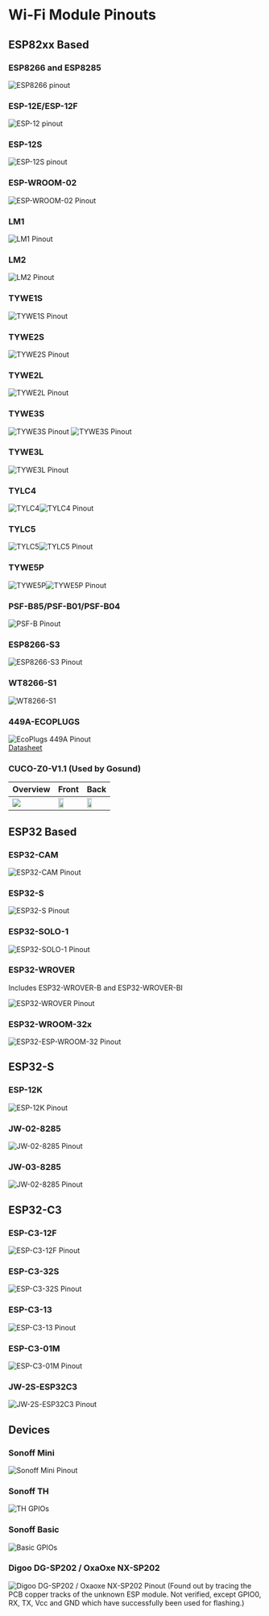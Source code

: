 # Wi-Fi Module Pinouts

## ESP82xx Based
### ESP8266 and ESP8285 
![ESP8266 pinout](_media/pinouts/ESP8266_pinout.jpg)

### ESP-12E/ESP-12F
![ESP-12 pinout](_media/pinouts/ESP-12_pinout.jpg)

### ESP-12S 
![ESP-12S pinout](_media/pinouts/ESP-12s_pinout.jpg)

### ESP-WROOM-02
![ESP-WROOM-02 Pinout](_media/pinouts/ESP-WROOM-02_pinout.jpg)

### LM1 
![LM1 Pinout](_media/pinouts/LM1_pinout.jpg)

### LM2
![LM2 Pinout](_media/pinouts/LM2_pinout.jpg)

### TYWE1S 
![TYWE1S Pinout](_media/pinouts/TYWE1S_pinout.jpg)

### TYWE2S 
![TYWE2S Pinout](_media/pinouts/TYWE2S_pinout.jpg)

### TYWE2L 
![TYWE2L Pinout](_media/pinouts/TYWE2L_pinout.jpg)

### TYWE3S 
![TYWE3S Pinout](_media/TYWE3S_pinout.png)
![TYWE3S Pinout](_media/pinouts/TYWE3S_pinout.jpg)

### TYWE3L 
![TYWE3L Pinout](_media/pinouts/TYWE3L_pinout.jpg)

### TYLC4 
![TYLC4](_media/pinouts/TYLC4.png)![TYLC4 Pinout](_media/pinouts/TYLC4_pinout.jpg)

### TYLC5 
![TYLC5](_media/pinouts/TYLC5.png)![TYLC5 Pinout](_media/pinouts/TYLC5_pinout.png)

### TYWE5P 
![TYWE5P](_media/pinouts/TYWE5P.jpg)![TYWE5P Pinout](_media/pinouts/TYWE5P_pinout.jpg)

### PSF-B85/PSF-B01/PSF-B04
![PSF-B Pinout](https://templates.blakadder.com/assets/pinouts/PSF-B.png)

### ESP8266-S3
![ESP8266-S3 Pinout](_media/pinouts/ESP-8266-S3_pinout.jpg)

### WT8266-S1
![WT8266-S1](https://templates.blakadder.com/assets/pinouts/WT8266-S1.png)

### 449A-ECOPLUGS
![EcoPlugs 449A Pinout](_media/pinouts/449A-ECOPLUGS_pinout.jpg)    
[Datasheet](https://fccid.io/PAGECO-PLUGS/User-Manual/user-manual-2659058.iframe)

### CUCO-Z0-V1.1 (Used by Gosund)
| Overview | Front         | Back        |
|----------|---------------|-------------|
| <img src="https://user-images.githubusercontent.com/3363362/164947322-bbfcb7e4-db72-4b0e-8625-96af15943e9d.png"> | <img src="https://user-images.githubusercontent.com/3363362/164946764-c39169bb-0931-4f74-8343-d7dd09aa04a8.png" width=50% height=50%> | <img src="https://user-images.githubusercontent.com/3363362/164947065-53adb2fc-ebc4-4208-af56-1744abb1f9f5.png" width=50% height=50%> |

## ESP32 Based
### ESP32-CAM

![ESP32-CAM Pinout](_media/pinouts/ESP32-CAM_pinout.jpg)

### ESP32-S

![ESP32-S Pinout](_media/pinouts/ESP32-S_pinout.jpg)

### ESP32-SOLO-1

![ESP32-SOLO-1 Pinout](_media/pinouts/ESP32-SOLO-1.png)

### ESP32-WROVER

Includes ESP32-WROVER-B and ESP32-WROVER-BI

![ESP32-WROVER Pinout](_media/pinouts/ESP32-WROVER_pinout.jpg)

### ESP32-WROOM-32x

![ESP32-ESP-WROOM-32 Pinout](_media/pinouts/ESP-WROOM-32_pinout.jpg)

## ESP32-S

### ESP-12K

![ESP-12K Pinout](_media/pinouts/ESP-12K.png)

### JW-02-8285
![JW-02-8285 Pinout](_media/pinouts/JW-02-8285.png)

### JW-03-8285
![JW-02-8285 Pinout](_media/pinouts/JW-03-8285.png)

## ESP32-C3

### ESP-C3-12F

![ESP-C3-12F Pinout](_media/pinouts/ESP-C3-12F.png)

### ESP-C3-32S

![ESP-C3-32S Pinout](_media/pinouts/ESP-C3-32S.png)

### ESP-C3-13

![ESP-C3-13 Pinout](_media/pinouts/ESP-C3-13.png)

### ESP-C3-01M

![ESP-C3-01M Pinout](_media/pinouts/ESP-C3-01M.png)

### JW-2S-ESP32C3

![JW-2S-ESP32C3 Pinout](_media/pinouts/JW-2S-ESP32C3.png)

## Devices
### Sonoff Mini
![Sonoff Mini Pinout](_media/pinouts/sonoff_mini.jpg)

### Sonoff TH
<img alt="TH GPIOs" src="http://tinkerman.cat/wp-content/uploads/2016/10/20161004_220416_LABELSs.jpg"></img>

### Sonoff Basic
<img alt="Basic GPIOs" src="http://tinkerman.cat/wp-content/uploads/2016/06/pinout_frontx.jpg"></img>

### Digoo DG-SP202 / OxaOxe NX-SP202
<img alt="Digoo DG-SP202 / Oxaoxe NX-SP202 Pinout" src="https://abload.de/img/nx-sp202-pinoutubkyw.jpg"></img>
(Found out by tracing the PCB copper tracks of the unknown ESP module. Not verified, except GPIO0, RX, TX, Vcc and GND which have successfully been used for flashing.)
